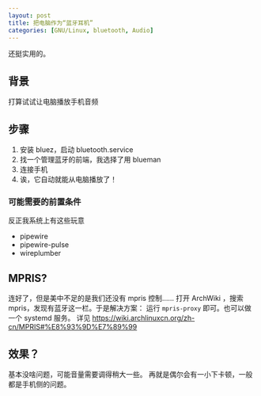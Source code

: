 ```yaml
---
layout: post
title: 把电脑作为“蓝牙耳机”
categories: [GNU/Linux, bluetooth, Audio]
---
```


还挺实用的。

## 背景

打算试试让电脑播放手机音频

## 步骤

1. 安装 bluez，启动 bluetooth.service
2. 找一个管理蓝牙的前端，我选择了用 blueman
3. 连接手机
4. 诶，它自动就能从电脑播放了！

### 可能需要的前置条件

反正我系统上有这些玩意

- pipewire
- pipewire-pulse
- wireplumber

## MPRIS?

连好了，但是美中不足的是我们还没有 mpris 控制……
打开 ArchWiki ，搜索 mpris，发现有蓝牙这一栏。于是解决方案：
运行 `mpris-proxy` 即可。也可以做一个 systemd 服务。
详见 https://wiki.archlinuxcn.org/zh-cn/MPRIS#%E8%93%9D%E7%89%99

## 效果？

基本没啥问题，可能音量需要调得稍大一些。
再就是偶尔会有一小下卡顿，一般都是手机侧的问题。

